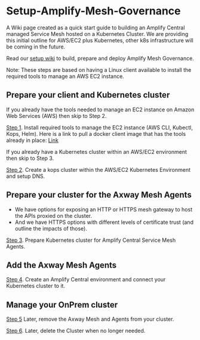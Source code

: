 # Setup-Amplify-Mesh-Governance

A Wiki page created as a quick start guide to building an Amplify Central managed Service Mesh hosted on a Kubernetes Cluster. 
We are providing this initial outline for AWS/EC2 plus Kubernetes, other k8s infrastructure will be coming in the future.

Read our [setup wiki](https://github.com/Axway/Setup-Amplify-Mesh-Governance/wiki) to build, prepare and deploy Amplify Mesh Governance. 

Note: These steps are based on having a Linux client available to install the required tools to manage an AWS EC2 instance.

## Prepare your client and Kubernetes cluster

If you already have the tools needed to manage an EC2 instance on Amazon Web Services (AWS) then skip to Step 2.

[Step 1](https://github.com/Axway/Setup-Amplify-Mesh-Governance/wiki/Step-1.-Install-required-tools-to-manage-the-AWS-EC2-instance). Install required tools to manage the EC2 instance (AWS CLI, Kubectl, Kops, Helm).
Here is a link to pull a docker client image that has the tools already in place: [Link](https://github.com/u1i/amplify-cli) 

If you already have a Kubernetes cluster within an AWS/EC2 environment then skip to Step 3.

[Step 2](https://github.com/Axway/Setup-Amplify-Mesh-Governance/wiki/Step-2.-Create-a-Kubernetes-cluster-with-Kops). Create a kops cluster within the AWS/EC2 Kubernetes Environment and setup DNS.

## Prepare your cluster for the Axway Mesh Agents

- We have options for exposing an HTTP or HTTPS mesh gateway to host the APIs proxied on the cluster.
- And we have HTTPS options with different levels of certificate trust (and outline the impacts of those).

[Step 3](https://github.com/Axway/Setup-Amplify-Mesh-Governance/wiki/Step-3.-Prepare-Kubernetes-cluster-for-Amplify-Central-Service-Mesh-Agents). Prepare Kubernetes cluster for Amplify Central Service Mesh Agents.

## Add the Axway Mesh Agents

[Step 4](https://github.com/Axway/Setup-Amplify-Mesh-Governance/wiki/Step-4.-Create-an-Amplify-Central-environment-and-connect-your-Kubernetes-cluster-to-it). Create an Amplify Central environment and connect your Kubernetes cluster to it.

## Manage your OnPrem cluster

[Step 5](https://github.com/Axway/Setup-Amplify-Mesh-Governance/wiki/Step-5.-Remove-the-Axway-Mesh-and-Agents-from-your-Cluster)  Later, remove the Axway Mesh and Agents from your cluster.

[Step 6](https://github.com/Axway/Setup-Amplify-Mesh-Governance/wiki/Step-6.--Delete-the-Cluster).  Later, delete the Cluster when no longer needed.
